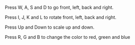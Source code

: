Press W, A, S and D to go front, left, back and right.

Press I, J, K and L to rotate front, left, back and right.

Press Up and Down to scale up and down.

Press R, G and B to change the color to red, green and blue